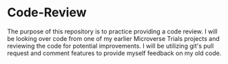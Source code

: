 # Code-Review

The purpose of this repository is to practice providing a code review. I will be looking over code from one of my earlier Microverse Trials projects and reviewing the code for potential improvements. I will be utilizing git's pull request and comment features to provide myself feedback on my old code.
